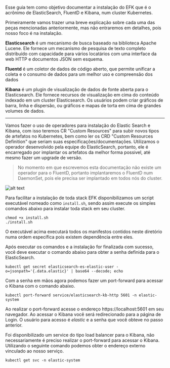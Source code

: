 Esse guia tem como objetivo documentar a instalação do EFK que é o acrônimo de ElasticSearch, FluentD e Kibana, num cluster Kubernetes.

Primeiramente vamos trazer uma breve explicação sobre cada uma das peças mencionadas anteriormente, mas não entraremos em detalhes, pois nosso foco é na instalação.

**Elasticsearch** é um mecanismo de busca baseado na biblioteca Apache Lucene. Ele fornece um mecanismo de pesquisa de texto completo distribuído com capacidade para vários locatários com uma interface da web HTTP e documentos JSON sem esquema.

**Fluentd** é um coletor de dados de código aberto, que permite unificar a coleta e o consumo de dados para um melhor uso e compreensão dos dados

**Kibana** é um plugin de visualização de dados de fonte aberta para o Elasticsearch. Ele fornece recursos de visualização em cima do conteúdo indexado em um cluster Elasticsearch. Os usuários podem criar gráficos de barra, linha e dispersão, ou gráficos e mapas de torta em cima de grandes volumes de dados.

---

Vamos fazer o uso de operadores para instalação do Elastic Search e Kibana, com isso teremos CR "Custom Resources" para subir novos tipos de artefatos no Kubernetes, bem como ler os CRD "Custom Resources Definition" que seriam suas especificações/documentações. Utilizamos o operador desenvolvido pela equipe do ElasticSearch, portanto, ele é encarregado por implantar os artefatos da melhor forma possivel, até mesmo fazer um upgrade de versão.

> No momento em que escrevemos esta documentação não existe um operador para o FluentD, portanto implantaremos o FluentD num DaemonSet, pois ele precisa ser implantado em todos nós do cluster.

![alt text](https://storage.googleapis.com/gasparbarancelli-blog/public/EFK.png "Title")

Para facilitar a instalação de toda stack EFK disponibilizamos um script executável nomeado como ```install.sh```, sendo assim execute os simples comandos abaixo para instalar toda stack em seu cluster.

```shell
chmod +x install.sh
./install.sh
```

O executável acima executará todos os manifestos contidos neste diretório numa ordem específica pois existem dependência entre eles.

Após executar os comandos e a instalação for finalizada com sucesso, você deve executar o comando abaixo para obter a senha definida para o ElasticSearch.

```shell
kubectl get secret elasticsearch-es-elastic-user -o=jsonpath='{.data.elastic}' | base64 --decode; echo
```

Com a senha em mãos agora podemos fazer um port-forward para acessar o Kibana com o comando abaixo.

```shell
kubectl port-forward service/elasticsearch-kb-http 5601 -n elastic-system
```

Ao realizar o port-forward acesse o endereço https://localhost:5601 em seu navegador. Ao acessar o Kibana você será redirecionado para a página de Login. O usuário para acesso é *elastic* e a senha que você obteve no passo anterior.

Foi disponibilizado um service do tipo load balancer para o Kibana, não necessariamente é preciso realizar o port-forward para acessar o Kibana. Utilizando o seguinte comando podemos obter o endereço externo vinculado ao nosso serviço.

```shell
kubectl get svc -n elastic-system
```
